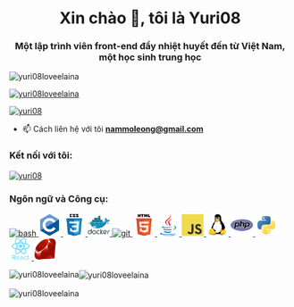 <h1 align="center">Xin chào 👋, tôi là Yuri08</h1>
<h3 align="center">Một lập trình viên front-end đầy nhiệt huyết đến từ Việt Nam, một học sinh trung học</h3>

<p align="left"> <img src="https://komarev.com/ghpvc/?username=yuri08loveelaina&label=Profile%20views&color=0e75b6&style=flat" alt="yuri08loveelaina" /> </p>

<p align="left"> <a href="https://github.com/ryo-ma/github-profile-trophy"><img src="https://github-profile-trophy.vercel.app/?username=yuri08loveelaina" alt="yuri08loveelaina" /></a> </p>

<p align="left"> <a href="https://x.com/Yuri08_SG" target="blank"><img src="https://img.shields.io/twitter/follow/yuri08?logo=twitter&style=for-the-badge" alt="yuri08" /></a> </p>

- 📫 Cách liên hệ với tôi **nammoleong@gmail.com**

<h3 align="left">Kết nối với tôi:</h3>
<p align="left">
<a href="https://twitter.com/yuri08" target="blank"><img align="center" src="https://raw.githubusercontent.com/rahuldkjain/github-profile-readme-generator/master/src/images/icons/Social/twitter.svg" alt="yuri08" height="30" width="40" /></a>
</p>

<h3 align="left">Ngôn ngữ và Công cụ:</h3>
<p align="left"> <a href="https://www.gnu.org/software/bash/" target="_blank" rel="noreferrer"> <img src="https://www.vectorlogo.zone/logos/gnu_bash/gnu_bash-icon.svg" alt="bash" width="40" height="40"/> </a> <a href="https://www.cprogramming.com/" target="_blank" rel="noreferrer"> <img src="https://raw.githubusercontent.com/devicons/devicon/master/icons/c/c-original.svg" alt="c" width="40" height="40"/> </a> <a href="https://www.w3schools.com/css/" target="_blank" rel="noreferrer"> <img src="https://raw.githubusercontent.com/devicons/devicon/master/icons/css3/css3-original-wordmark.svg" alt="css3" width="40" height="40"/> </a> <a href="https://www.docker.com/" target="_blank" rel="noreferrer"> <img src="https://raw.githubusercontent.com/devicons/devicon/master/icons/docker/docker-original-wordmark.svg" alt="docker" width="40" height="40"/> </a> <a href="https://git-scm.com/" target="_blank" rel="noreferrer"> <img src="https://www.vectorlogo.zone/logos/git-scm/git-scm-icon.svg" alt="git" width="40" height="40"/> </a> <a href="https://www.w3.org/html/" target="_blank" rel="noreferrer"> <img src="https://raw.githubusercontent.com/devicons/devicon/master/icons/html5/html5-original-wordmark.svg" alt="html5" width="40" height="40"/> </a> <a href="https://www.java.com" target="_blank" rel="noreferrer"> <img src="https://raw.githubusercontent.com/devicons/devicon/master/icons/java/java-original.svg" alt="java" width="40" height="40"/> </a> <a href="https://developer.mozilla.org/en-US/docs/Web/JavaScript" target="_blank" rel="noreferrer"> <img src="https://raw.githubusercontent.com/devicons/devicon/master/icons/javascript/javascript-original.svg" alt="javascript" width="40" height="40"/> </a> <a href="https://www.linux.org/" target="_blank" rel="noreferrer"> <img src="https://raw.githubusercontent.com/devicons/devicon/master/icons/linux/linux-original.svg" alt="linux" width="40" height="40"/> </a> <a href="https://www.php.net" target="_blank" rel="noreferrer"> <img src="https://raw.githubusercontent.com/devicons/devicon/master/icons/php/php-original.svg" alt="php" width="40" height="40"/> </a> <a href="https://www.python.org" target="_blank" rel="noreferrer"> <img src="https://raw.githubusercontent.com/devicons/devicon/master/icons/python/python-original.svg" alt="python" width="40" height="40"/> </a> <a href="https://reactjs.org/" target="_blank" rel="noreferrer"> <img src="https://raw.githubusercontent.com/devicons/devicon/master/icons/react/react-original-wordmark.svg" alt="react" width="40" height="40"/> </a> <a href="https://www.ruby-lang.org/en/" target="_blank" rel="noreferrer"> <img src="https://raw.githubusercontent.com/devicons/devicon/master/icons/ruby/ruby-original.svg" alt="ruby" width="40" height="40"/> </a> </p>

<p><img align="left" src="https://github-readme-stats.vercel.app/api/top-langs?username=yuri08loveelaina&show_icons=true&locale=vi&layout=compact" alt="yuri08loveelaina" /></p>

<p> <img align="center" src="https://github-readme-stats.vercel.app/api?username=yuri08loveelaina&show_icons=true&locale=vi" alt="yuri08loveelaina" /></p>

<p><img align="center" src="https://github-readme-streak-stats.herokuapp.com/?user=yuri08loveelaina&" alt="yuri08loveelaina" /></p>
